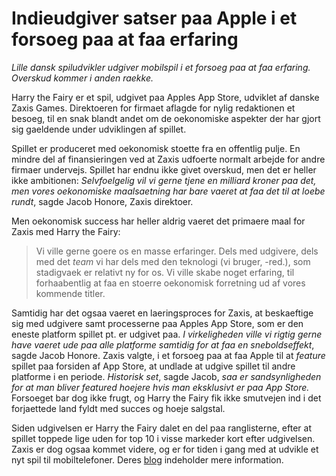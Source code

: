 # Indieudgiver satser paa Apple i et forsoeg paa at faa erfaring

*Lille dansk spiludvikler udgiver mobilspil i et forsoeg paa at faa erfaring. Overskud kommer i anden raekke.*

Harry the Fairy er et spil, udgivet paa Apples App Store, udviklet af danske Zaxis Games. Direktoeren for firmaet aflagde for nylig redaktionen et besoeg, til en snak blandt andet om de oekonomiske aspekter der har gjort sig gaeldende under udviklingen af spillet.

Spillet er produceret med oekonomisk stoette fra en offentlig pulje. En mindre del af finansieringen ved at Zaxis udfoerte normalt arbejde for andre firmaer undervejs. Spillet har endnu ikke givet overskud, men det er heller ikke ambitionen: *Selvfoelgelig vil vi gerne tjene en milliard kroner paa det, men vores oekonomiske maalsaetning har bare vaeret at faa det til at loebe rundt*, sagde Jacob Honore, Zaxis direktoer.

Men oekonomisk success har heller aldrig vaeret det primaere maal for Zaxis med Harry the Fairy:

> Vi ville gerne goere os en masse erfaringer. Dels med udgivere, dels med det *team* vi har dels med den teknologi (vi bruger, -red.), som stadigvaek er relativt ny for os. Vi ville skabe noget erfaring, til forhaabentlig at faa en stoerre oekonomisk forretning ud af vores kommende titler.

Samtidig har det ogsaa vaeret en laeringsproces for Zaxis, at beskaeftige sig med udgivere samt processerne paa Apples App Store, som er den eneste platform spillet pt. er udgivet paa. *I virkeligheden ville vi rigtig gerne have vaeret ude paa alle platforme samtidig for at faa en sneboldseffekt*, sagde Jacob Honore. Zaxis valgte, i et forsoeg paa at faa Apple til at *feature* spillet paa forsiden af App Store, at undlade at udgive spillet til andre platforme i en periode. *Historisk set*, sagde Jacob, *saa er sandsynligheden for at man bliver featured hoejere hvis man eksklusivt er paa App Store.* Forsoeget bar dog ikke frugt, og Harry the Fairy fik ikke smutvejen ind i det forjaettede land fyldt med succes og hoeje salgstal.

Siden udgivelsen er Harry the Fairy dalet en del paa ranglisterne, efter at spillet toppede lige uden for top 10 i visse markeder kort efter udgivelsen. Zaxis er dog ogsaa kommet videre, og er for tiden i gang med at udvikle et nyt spil til mobiltelefoner. Deres [blog](http://zaxisgames.blogspot.com/) indeholder mere information.